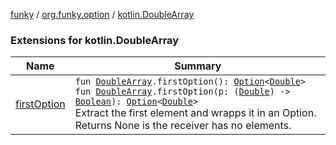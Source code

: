 [funky](../../index.md) / [org.funky.option](../index.md) / [kotlin.DoubleArray](.)

### Extensions for kotlin.DoubleArray

| Name | Summary |
|---|---|
| [firstOption](first-option.md) | `fun `[`DoubleArray`](https://kotlinlang.org/api/latest/jvm/stdlib/kotlin/-double-array/index.html)`.firstOption(): `[`Option`](../-option/index.md)`<`[`Double`](https://kotlinlang.org/api/latest/jvm/stdlib/kotlin/-double/index.html)`>`<br>`fun `[`DoubleArray`](https://kotlinlang.org/api/latest/jvm/stdlib/kotlin/-double-array/index.html)`.firstOption(p: (`[`Double`](https://kotlinlang.org/api/latest/jvm/stdlib/kotlin/-double/index.html)`) -> `[`Boolean`](https://kotlinlang.org/api/latest/jvm/stdlib/kotlin/-boolean/index.html)`): `[`Option`](../-option/index.md)`<`[`Double`](https://kotlinlang.org/api/latest/jvm/stdlib/kotlin/-double/index.html)`>`<br>Extract the first element and wrapps it in an Option. Returns None is the receiver has no elements. |
